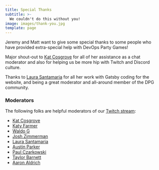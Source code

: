 ```yaml
---
title: Special Thanks
subtitle: >-
  We couldn't do this without you!
image: images/thank-you.jpg
template: page
---
```


Jeremy and Matt want to give some special thanks to some people who have provided extra-special help with DevOps Party Games!

Major shout-out to [Kat Cosgrove](https://twitter.com/Dixie3Flatline) for all of her assistance as a chat moderator and also for helping us be more hip with Twitch and Discord culture.

Thanks to [Laura Santamaria](https://twitter.com/nimbinatus) for all her work with Gatsby coding for the website, and being a great moderator and all-around member of the DPG community.

### Moderators
The following folks are helpful moderators of our [Twitch stream](https://twitch.tv/devopspartygames):

- [Kat Cosgrove](https://twitter.com/Dixie3Flatline)
- [Katy Farmer](https://twitter.com/thekatertot)
- [Waldo G](https://twitter.com/gwaldo)
- [Josh Zimmerman](https://twitter.com/TheJewberwocky)
- [Laura Santamaria](https://twitter.com/nimbinatus)
- [Austin Parker](https://twitter.com/austinlparker)
- [Paul Czarkowski](https://twitter.com/pczarkowski)
- [Taylor Barnett](https://twitter.com/taylor_atx)
- [Aaron Aldrich](https://twitter.com/crayzeigh)

